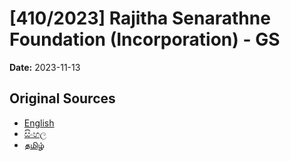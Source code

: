 # [410/2023] Rajitha Senarathne Foundation (Incorporation) - GS

**Date:** 2023-11-13

## Original Sources

- [English](https://documents.gov.lk/view/bills/2023/11/410-2023_E.pdf)
- [සිංහල](https://documents.gov.lk/view/bills/2023/11/410-2023_S.pdf)
- [தமிழ்](https://documents.gov.lk/view/bills/2023/11/410-2023_T.pdf)

